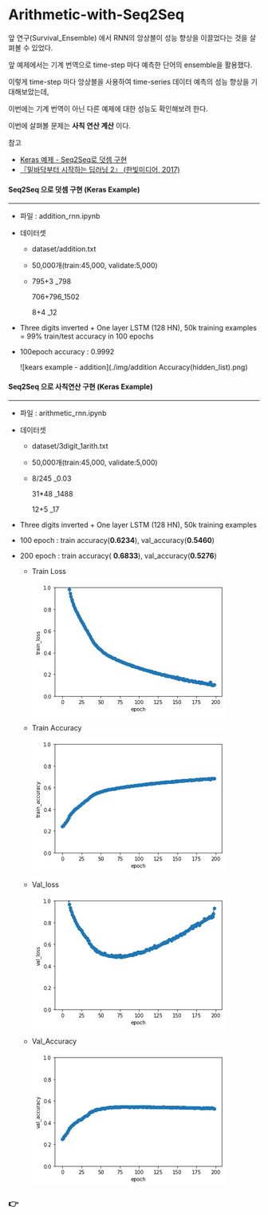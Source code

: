 # Arithmetic-with-Seq2Seq
앞 연구(Survival_Ensemble) 에서 RNN의 앙상블이 성능 향상을 이끌었다는 것을 살펴볼 수 있었다.

앞 예제에서는 기계 번역으로 time-step 마다 예측한 단어의 ensemble을 활용했다.

이렇게 time-step 마다 앙상블을 사용하여 time-series 데이터 예측의 성능 향상을 기대해보았는데,

이번에는 기계 번역이 아닌 다른 예제에 대한 성능도 확인해보려 한다.

이번에 살펴볼 문제는 **사칙 연산 계산** 이다.



참고 

- [Keras 예제 - Seq2Seq로 덧셈 구현](https://github.com/keras-team/keras/blob/2.0.0/examples/addition_rnn.py)
- [『밑바닥부터 시작하는 딥러닝 2』 (한빛미디어, 2017)](https://github.com/WegraLee/deep-learning-from-scratch-2)



#### Seq2Seq 으로 덧셈 구현 (Keras Example)

---

- 파일 : addition_rnn.ipynb

- 데이터셋

  - dataset/addition.txt

  - 50,000개(train:45,000, validate:5,000)

  - 795+3 _798 

    706+796_1502

    8+4  _12 

- Three digits inverted + One layer LSTM (128 HN), 50k training examples = 99% train/test accuracy in 100 epochs

- 100epoch accuracy : 0.9992

  ![kears example - addition](./img/addition Accuracy(hidden_list).png)



#### Seq2Seq 으로 사칙연산 구현 (Keras Example)

---

- 파일 : arithmetic_rnn.ipynb

- 데이터셋

  - dataset/3digit_1arith.txt

  - 50,000개(train:45,000, validate:5,000)

  - 8/245 _0.03 

    31*48 _1488

    12+5  _17

- Three digits inverted + One layer LSTM (128 HN), 50k training examples

- 100 epoch : train accuracy(**0.6234**), val_accuracy(**0.5460**) 

- 200 epoch : train accuracy( **0.6833**), val_accuracy(**0.5276**)

  - Train Loss

    ![train_loss](./img/3digit_1arith(2)(train_loss).png)

  - Train Accuracy

    ![train accuracy](./img/3digit_1arith(2)(train_accuracy).png)

  - Val_loss

    ![val loss](./img/3digit_1arith(2)(val_loss).png)

  - Val_Accuracy

    ![val accuracy](./img/3digit_1arith(2)(val_accuracy).png)

### 👉 

